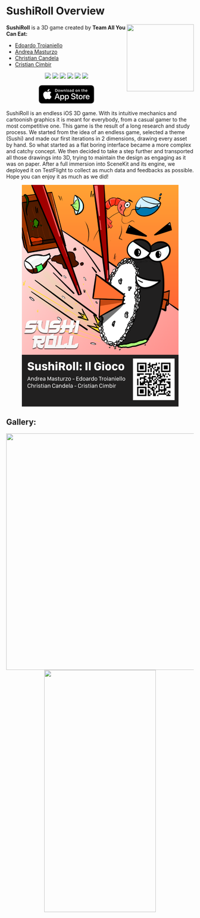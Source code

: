 # SushiRoll Overview

<img align="right" width="180" height="180" src="Assets/AppIcon.png">

**SushiRoll** is a 3D game created by **Team All You Can Eat:**
* [Edoardo Troianiello](https://github.com/eddy10957)
* [Andrea Masturzo](https://github.com/AndreaMasturzo)
* [Christian Candela](https://github.com/ChrisCande)
* [Cristian Cimbir](https://github.com/cristiancimbir)

<p align="center">

<img src="https://img.shields.io/badge/iOS-000000?style=for-the-badge&logo=ios&logoColor=white" />

<img src="https://img.shields.io/badge/swift-F54A2A?style=for-the-badge&logo=swift&logoColor=white" />

<img src="https://img.shields.io/badge/Figma-F24E1E?style=for-the-badge&logo=figma&logoColor=white" />

<img src="https://img.shields.io/badge/Sketch-FFB387?style=for-the-badge&logo=sketch&logoColor=black" />

<img src="https://img.shields.io/badge/Xcode-007ACC?style=for-the-badge&logo=Xcode&logoColor=white" />

<img src="https://img.shields.io/badge/github-%23121011.svg?style=for-the-badge&logo=github&logoColor=white" />
  
</p>

<p align="center">
<a href='https://apps.apple.com/it/app/sushiroll-il-gioco/id1610765239'>
  <img height='50' alt='Download on the the AppStore' src='./Assets/Download_on_the_App_Store_Badge_US-UK_RGB_blk_092917.svg'/>
    </a>
</p>
<p>


SushiRoll is an endless iOS 3D game. 
With its intuitive mechanics and cartoonish graphics it is meant for everybody, from a casual gamer to the most competitive one. 
This game is the result of a long research and study process. We started from the idea of an endless game, selected a theme (Sushi) and made our first iterations in 2 dimensions, drawing every asset by hand.
So what started as a flat boring interface became a more complex and catchy concept.
We then decided to take a step further and transported all those drawings into 3D, trying to maintain the design as engaging as it was on paper. 
After a full immersion into SceneKit and its engine, we deployed it on TestFlight to collect as much data and feedbacks as possible. 
Hope you can enjoy it as much as we did!
  <p align="center">
    <img align="center" width="421" height="595" src="Assets/poster2.png">
  </p>
</p>

## Gallery:
<p align="center">
<img align="center" width="1000" height="635" src="Assets/screen3.png">
  

  <img align="center" width="300" height="650" src="Assets/demo.gif">
</p>


